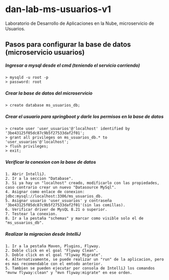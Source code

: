 # dan-lab-ms-usuarios-v1
Laboratorio de Desarrollo de Aplicaciones en la Nube, microservicio de Usuarios.

## Pasos para configurar la base de datos (microservicio usuarios)

##### Ingresar a mysql desde el cmd (teniendo el servicio corriendo)
```
> mysqld -u root -p
> password: root
```
##### Crear la base de datos del microservicio
```
> create database ms_usuarios_db;
```
##### Crear el usuario para springboot y darle los permisos en la base de datos
```
> create user 'user_usuarios'@'localhost' identified by '3be43125f05dc87c9b5f27533daf2f01';
> grant all privileges on ms_usuarios_db.* to 'user_usuarios'@'localhost';
> flush privileges;
> exit;
```
##### Verificar la conexion con la base de datos
```
1. Abrir IntelliJ.
2. Ir a la seccion "Database".
3. Si ya hay un "localhost" creado, modificarlo con las propiedades, caso contrario crear un nuevo "Datasource MySql".
4. Asignar como enlace de conexion: jdbc:mysql://localhost:3306/ms_usuarios_db.
5. Asignar usuario 'user_usuarios' y contraseña '3be43125f05dc87c9b5f27533daf2f01'(sin las comillas).
6. Verificar driver de MysQL 8.21 o superior.
7. Testear la conexion.
8. Ir a la pestaña "schemas" y marcar como visible solo el de "ms_usuarios_db".
```
##### Realizar la migracion desde IntelliJ
```
1. Ir a la pestaña Maven, Plugins, Flyway.
2. Doble click en el goal "Flyway Clean".
3. Doble click en el goal "Flyway Migrate".
4. Alternativamente, se puede realizar un "run" de la aplicacion, pero es mas recomendable con el emtodo anterior.
5. Tambien se pueden ejecutar por consola de IntelliJ los comandos "mvnw flyway:clean" y "mvn flyway:migrate" en ese orden.
```
